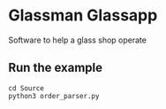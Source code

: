 # Glassman Glassapp
 Software to help a glass shop operate

## Run the example
```shell
cd Source
python3 order_parser.py
```